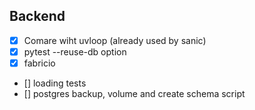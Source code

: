 ## Backend
- [x] Comare wiht uvloop (already used by sanic)
- [x] pytest --reuse-db option
- [x] fabricio
- [] loading tests
- [] postgres backup, volume and create schema script
